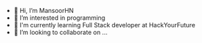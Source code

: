 - 👋 Hi, I’m MansoorHN
- 👀 I’m interested in programming
- 🌱 I'm currently learning Full Stack developer at HackYourFuture
- 💞️ I’m looking to collaborate on ...

